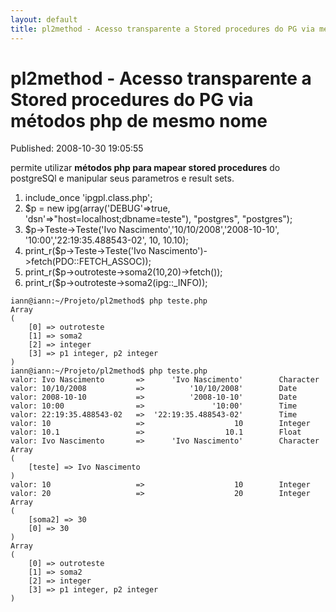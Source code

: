 ```yaml
---
layout: default
title: pl2method - Acesso transparente a Stored procedures do PG via métodos php de mesmo nome
---
```



pl2method - Acesso transparente a Stored procedures do PG via métodos php de mesmo nome
=======================================================================================
Published: 2008-10-30 19:05:55

permite utilizar **métodos php para mapear stored procedures** do postgreSQl e
manipular seus parametros e result sets.

  1. include_once 'ipgpl.class.php';
  2. $p = new ipg(array('DEBUG'=>true, 'dsn'=>"host=localhost;dbname=teste"), "postgres", "postgres");
  3. $p->Teste->Teste('Ivo Nascimento','10/10/2008','2008-10-10', '10:00','22:19:35.488543-02', 10, 10.10);
  4. print_r($p->Teste->Teste('Ivo Nascimento')->fetch(PDO::FETCH_ASSOC));
  5. print_r($p->outroteste->soma2(10,20)->fetch());
  6. print_r($p->outroteste->soma2(ipg::_INFO));
    
    iann@iann:~/Projeto/pl2method$ php teste.php
    Array
    (
        [0] => outroteste
        [1] => soma2
        [2] => integer
        [3] => p1 integer, p2 integer
    )
    iann@iann:~/Projeto/pl2method$ php teste.php
    valor: Ivo Nascimento      	=>	    'Ivo Nascimento'		Character
    valor: 10/10/2008          	=>	        '10/10/2008'		Date
    valor: 2008-10-10          	=>	        '2008-10-10'		Date
    valor: 10:00               	=>	             '10:00'		Time
    valor: 22:19:35.488543-02  	=>	'22:19:35.488543-02'		Time
    valor: 10                  	=>	                  10		Integer
    valor: 10.1                	=>	                10.1		Float
    valor: Ivo Nascimento      	=>	    'Ivo Nascimento'		Character
    Array
    (
        [teste] => Ivo Nascimento
    )
    valor: 10                  	=>	                  10		Integer
    valor: 20                  	=>	                  20		Integer
    Array
    (
        [soma2] => 30
        [0] => 30
    )
    Array
    (
        [0] => outroteste
        [1] => soma2
        [2] => integer
        [3] => p1 integer, p2 integer
    )

